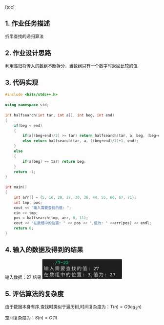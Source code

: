 [toc]

## 1. 作业任务描述

折半查找的递归算法

## 2. 作业设计思路

利用递归将传入的数组不断拆分，当数组只有一个数字时返回比较的值

## 3. 代码实现

```c++
#include <bits/stdc++.h>

using namespace std;

int halfsearch(int tar, int a[], int beg, int end)
{
    if(beg < end)
    {
        if(a[(beg+end)/2] >= tar) return halfsearch(tar, a, beg, (beg+end)/2);
        else return halfsearch(tar, a, ((beg+end)/2)+1, end);
    }
    else
    {
        if(a[beg] == tar) return beg;
    }
    return -1;
}

int main()
{
    int arr[] = {5, 16, 20, 27, 30, 36, 44, 55, 60, 67, 71};
    int tmp, pos;
    cout << "输入需要查找的值: ";
    cin >> tmp;
    pos = halfsearch(tmp, arr, 0, 11);
    cout << "在数组中的位置: " << pos << ",值为: " <<arr[pos] << endl;
    return 0;
}
```

## 4. 输入的数据及得到的结果

输入数据：27
结果
![result](result.png)

## 5. 评估算法的复杂度

由于数据本身有序,查找时类似于遍历树,时间复杂度为：$T(n) = O(log_{2}{n})$

空间复杂度为：$S(n) = O(1)$
